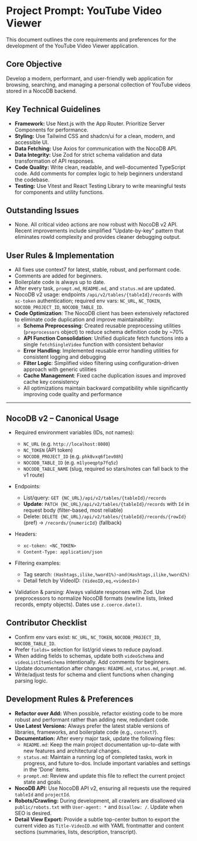 # Project Prompt: YouTube Video Viewer

This document outlines the core requirements and preferences for the development of the YouTube Video Viewer application.

## Core Objective

Develop a modern, performant, and user-friendly web application for browsing, searching, and managing a personal collection of YouTube videos stored in a NocoDB backend.

## Key Technical Guidelines

- **Framework:** Use Next.js with the App Router. Prioritize Server Components for performance.
- **Styling:** Use Tailwind CSS and shadcn/ui for a clean, modern, and accessible UI.
- **Data Fetching:** Use Axios for communication with the NocoDB API.
- **Data Integrity:** Use Zod for strict schema validation and data transformation of API responses.
- **Code Quality:** Write clean, readable, and well-documented TypeScript code. Add comments for complex logic to help beginners understand the codebase.
- **Testing:** Use Vitest and React Testing Library to write meaningful tests for components and utility functions.

## Outstanding Issues
- None. All critical video actions are now robust with NocoDB v2 API. Recent improvements include simplified "Update-by-key" pattern that eliminates rowId complexity and provides cleaner debugging output.

## User Rules & Implementation
- All fixes use context7 for latest, stable, robust, and performant code.
- Comments are added for beginners.
- Boilerplate code is always up to date.
- After every task, `prompt.md`, `README.md`, and `status.md` are updated.
- NocoDB v2 usage: endpoints `/api/v2/tables/{tableId}/records` with `xc-token` authentication; required env vars: `NC_URL`, `NC_TOKEN`, `NOCODB_PROJECT_ID`, `NOCODB_TABLE_ID`.
- **Code Optimization**: The NocoDB client has been extensively refactored to eliminate code duplication and improve maintainability:
  - **Schema Preprocessing**: Created reusable preprocessing utilities (`preprocessors` object) to reduce schema definition code by ~70%
  - **API Function Consolidation**: Unified duplicate fetch functions into a single `fetchSingleVideo` function with consistent behavior
  - **Error Handling**: Implemented reusable error handling utilities for consistent logging and debugging
  - **Filter Logic**: Simplified video filtering using configuration-driven approach with generic utilities
  - **Cache Management**: Fixed cache duplication issues and improved cache key consistency
  - All optimizations maintain backward compatibility while significantly improving code quality and performance

---

## NocoDB v2 – Canonical Usage

- Required environment variables (IDs, not names):
  - `NC_URL` (e.g. `http://localhost:8080`)
  - `NC_TOKEN` (API token)
  - `NOCODB_PROJECT_ID` (e.g. `phk8vxq6f1ev08h`)
  - `NOCODB_TABLE_ID` (e.g. `m1lyoeqptp7fq5z`)
  - `NOCODB_TABLE_NAME` (slug, required so stars/notes can fall back to the v1 route)

- Endpoints:
  - List/query: `GET {NC_URL}/api/v2/tables/{tableId}/records`
  - **Update**: `PATCH {NC_URL}/api/v2/tables/{tableId}/records` with `Id` in request body (filter-based, most reliable)
  - Delete: `DELETE {NC_URL}/api/v2/tables/{tableId}/records/{rowId}` (pref) → `/records/{numericId}` (fallback)

- Headers:
  - `xc-token: <NC_TOKEN>`
  - `Content-Type: application/json`

- Filtering examples:
  - Tag search: `(Hashtags,ilike,%word1%)~and(Hashtags,ilike,%word2%)`
  - Detail fetch by VideoID: `(VideoID,eq,<videoId>)`

- Validation & parsing: Always validate responses with Zod. Use preprocessors to normalize NocoDB formats (newline lists, linked records, empty objects). Dates use `z.coerce.date()`.

## Contributor Checklist

- Confirm env vars exist: `NC_URL`, `NC_TOKEN`, `NOCODB_PROJECT_ID`, `NOCODB_TABLE_ID`.
- Prefer `fields=` selection for list/grid views to reduce payload.
- When adding fields to schemas, update both `videoSchema` and `videoListItemSchema` intentionally. Add comments for beginners.
- Update documentation after changes: `README.md`, `status.md`, `prompt.md`.
- Write/adjust tests for schema and client functions when changing parsing logic.


## Development Rules & Preferences

- **Refactor over Add:** When possible, refactor existing code to be more robust and performant rather than adding new, redundant code.
- **Use Latest Versions:** Always prefer the latest stable versions of libraries, frameworks, and boilerplate code (e.g., `context7`).
- **Documentation:** After every major task, update the following files:
    - `README.md`: Keep the main project documentation up-to-date with new features and architectural changes.
    - `status.md`: Maintain a running log of completed tasks, work in progress, and future to-dos. Include important variables and settings in the 'Done' items.
    - `prompt.md`: Review and update this file to reflect the current project state and goals.
- **NocoDB API:** Use NocoDB API v2, ensuring all requests use the required `tableId` and `projectId`.
- **Robots/Crawling:** During development, all crawlers are disallowed via `public/robots.txt` with `User-agent: *` and `Disallow: /`. Update when SEO is desired.
 - **Detail View Export:** Provide a subtle top-center button to export the current video as `Title-VideoID.md` with YAML frontmatter and content sections (summaries, lists, description, transcript).
